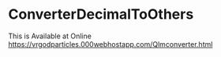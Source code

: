 # ConverterDecimalToOthers

This is Available at Online
https://vrgodparticles.000webhostapp.com/Qlmconverter.html
